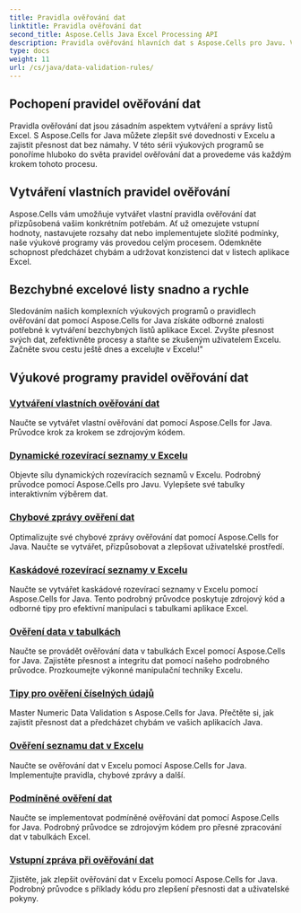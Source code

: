 ```yaml
---
title: Pravidla ověřování dat
linktitle: Pravidla ověřování dat
second_title: Aspose.Cells Java Excel Processing API
description: Pravidla ověřování hlavních dat s Aspose.Cells pro Javu. Vytvářejte bezchybné excelové listy. Prozkoumejte komplexní tutoriály hned teď!
type: docs
weight: 11
url: /cs/java/data-validation-rules/
---
```


## Pochopení pravidel ověřování dat
Pravidla ověřování dat jsou zásadním aspektem vytváření a správy listů Excel. S Aspose.Cells for Java můžete zlepšit své dovednosti v Excelu a zajistit přesnost dat bez námahy. V této sérii výukových programů se ponoříme hluboko do světa pravidel ověřování dat a provedeme vás každým krokem tohoto procesu.

## Vytváření vlastních pravidel ověřování
Aspose.Cells vám umožňuje vytvářet vlastní pravidla ověřování dat přizpůsobená vašim konkrétním potřebám. Ať už omezujete vstupní hodnoty, nastavujete rozsahy dat nebo implementujete složité podmínky, naše výukové programy vás provedou celým procesem. Odemkněte schopnost předcházet chybám a udržovat konzistenci dat v listech aplikace Excel.

## Bezchybné excelové listy snadno a rychle
Sledováním našich komplexních výukových programů o pravidlech ověřování dat pomocí Aspose.Cells for Java získáte odborné znalosti potřebné k vytváření bezchybných listů aplikace Excel. Zvyšte přesnost svých dat, zefektivněte procesy a staňte se zkušeným uživatelem Excelu. Začněte svou cestu ještě dnes a excelujte v Excelu!"

## Výukové programy pravidel ověřování dat
### [Vytváření vlastních ověřování dat](./creating-custom-data-validation/)
Naučte se vytvářet vlastní ověřování dat pomocí Aspose.Cells for Java. Průvodce krok za krokem se zdrojovým kódem.
### [Dynamické rozevírací seznamy v Excelu](./dynamic-dropdown-lists-in-excel/)
Objevte sílu dynamických rozevíracích seznamů v Excelu. Podrobný průvodce pomocí Aspose.Cells pro Javu. Vylepšete své tabulky interaktivním výběrem dat.
### [Chybové zprávy ověření dat](./data-validation-error-messages/)
Optimalizujte své chybové zprávy ověřování dat pomocí Aspose.Cells for Java. Naučte se vytvářet, přizpůsobovat a zlepšovat uživatelské prostředí.
### [Kaskádové rozevírací seznamy v Excelu](./cascading-dropdowns-in-excel/)
Naučte se vytvářet kaskádové rozevírací seznamy v Excelu pomocí Aspose.Cells for Java. Tento podrobný průvodce poskytuje zdrojový kód a odborné tipy pro efektivní manipulaci s tabulkami aplikace Excel.
### [Ověření data v tabulkách](./date-validation-in-spreadsheets/)
Naučte se provádět ověřování data v tabulkách Excel pomocí Aspose.Cells for Java. Zajistěte přesnost a integritu dat pomocí našeho podrobného průvodce. Prozkoumejte výkonné manipulační techniky Excelu.
### [Tipy pro ověření číselných údajů](./numeric-data-validation-tips/)
Master Numeric Data Validation s Aspose.Cells for Java. Přečtěte si, jak zajistit přesnost dat a předcházet chybám ve vašich aplikacích Java.
### [Ověření seznamu dat v Excelu](./list-data-validation-in-excel/)
Naučte se ověřování dat v Excelu pomocí Aspose.Cells for Java. Implementujte pravidla, chybové zprávy a další.
### [Podmíněné ověření dat](./conditional-data-validation/)
Naučte se implementovat podmíněné ověřování dat pomocí Aspose.Cells for Java. Podrobný průvodce se zdrojovým kódem pro přesné zpracování dat v tabulkách Excel.
### [Vstupní zpráva při ověřování dat](./input-message-in-data-validation/)
Zjistěte, jak zlepšit ověřování dat v Excelu pomocí Aspose.Cells for Java. Podrobný průvodce s příklady kódu pro zlepšení přesnosti dat a uživatelské pokyny.